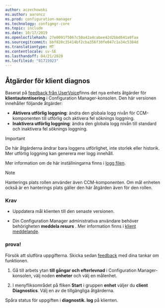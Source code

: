 ```yaml
---
author: aczechowski
ms.author: aaroncz
ms.prod: configuration-manager
ms.technology: configmgr-core
ms.topic: include
ms.date: 10/17/2019
ms.openlocfilehash: 27e0091f5067c50a42a4cabee42d2bbd641a9faa
ms.sourcegitcommit: bbf820c35414bf2cba356f30fe047c1a34c5384d
ms.translationtype: MT
ms.contentlocale: sv-SE
ms.lasthandoff: 04/21/2020
ms.locfileid: "81715923"
---
```

## <a name="client-diagnostic-actions"></a><a name="bkmk_diag"></a>Åtgärder för klient diagnos

<!--4433455-->

Baserat på [feedback från UserVoice](https://configurationmanager.uservoice.com/forums/300492-ideas/suggestions/33690070-enable-disable-verbose-or-debug-logging-from-built)finns det nya enhets åtgärder för **klientautentisering** i Configuration Manager-konsolen. Den här versionen innehåller följande åtgärder:

- **Aktivera utförlig loggning**: ändra den globala logg nivån för CCM-komponenten till utförlig och aktivera fel söknings loggning.
- **Inaktivera utförlig loggning**: ändra den globala logg nivån till standard och inaktivera fel söknings loggning.

> [!IMPORTANT]
> De här åtgärderna ändrar bara loggens utförlighet, inte storlek eller historik. Mer utförlig loggning kan generera mer logg innehåll.

Mer information om de här inställningarna finns i [logg filen](../../../../plan-design/hierarchy/about-log-files.md#bkmk_reg-client).

> [!NOTE]
> Hanterings plats rollen använder även CCM-komponenten. Om mål enheten också är en hanterings plats gäller den här åtgärden även för den rollen.

### <a name="prerequisites"></a>Krav

- Uppdatera mål klienten till den senaste versionen.

- Din Configuration Manager administrativa användare behöver behörigheten **meddela resurs** . Mer information finns i [klient meddelande](../../../../clients/manage/client-notification.md#client-notification).

### <a name="try-it-out"></a>prova!

Försök att slutföra uppgifterna. Skicka sedan [feedback](../../../../understand/find-help.md#product-feedback) med dina tankar om funktionen.

1. Gå till arbets ytan **till gångar och efterlevnad** i Configuration Manager-konsolen, välj noden **enheter** och välj en målenhet.

1. I menyfliksområdet på fliken **Start** i gruppen **enhet** väljer du **client Diagnostics**. Välj en av de tillgängliga åtgärderna.

Spåra status för uppgiften i **diagnostik. log** på klienten.
